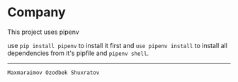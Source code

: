 # Company

This project uses pipenv 


use `pip install pipenv` to install it first
and `use pipenv install` to install all dependencies from it's pipfile
and `pipenv shell`.

_________________________________________________
```
Maxmaraimov Ozodbek Shuxratov
```